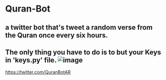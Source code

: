 # Quran-Bot
 a twitter bot that's tweet a random verse from the Quran once every six hours.
---
The only thing you have to do is to but your Keys in 'keys.py' file.
![image](https://user-images.githubusercontent.com/106891021/207991291-11e78394-125c-4f08-bd93-d6c9e361fa52.png)
---
https://twitter.com/QuranBotAR
